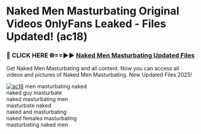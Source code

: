 # Naked Men Masturbating Original Videos 0nlyFans Leaked - Files Updated! (ac18)

<h3>🔴 CLICK HERE 🌐==►► <a href="https://tinyurl.com/up5wt9bj" rel="nofollow">Naked Men Masturbating Updated Files</a></h3>

Get Naked Men Masturbating and all content. Now you can access all videos and pictures of Naked Men Masturbating. New Updated Files 2025!

[![ac18](https://i.imgur.com/ABiUzMV.gif)](https://tinyurl.com/up5wt9bj)
men masturbating naked<br>
naked guy masturbate<br>
naked masturbating men<br>
masturbate naked<br>
naked and masturbating<br>
naked females masturbating<br>
masturbating naked men